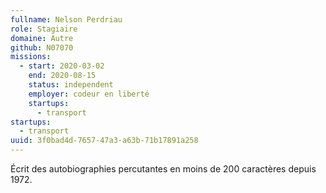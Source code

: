 ```yaml
---
fullname: Nelson Perdriau
role: Stagiaire
domaine: Autre
github: N07070
missions:
  - start: 2020-03-02
    end: 2020-08-15
    status: independent
    employer: codeur en liberté
    startups:
      - transport
startups:
  - transport
uuid: 3f0bad4d-7657-47a3-a63b-71b17891a258
---
```

Écrit des autobiographies percutantes en moins de 200 caractères depuis 1972.